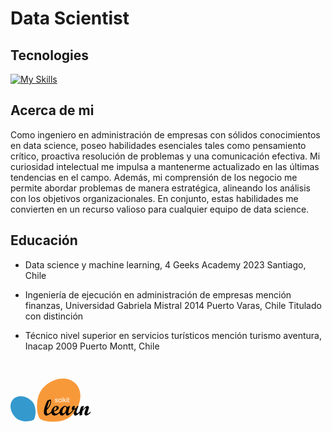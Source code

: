 # Data Scientist
## Tecnologies
[![My Skills](https://skillicons.dev/icons?i=py,sqlite,tensorflow,postgres)](https://skillicons.dev)
## Acerca de mi
Como ingeniero en administración de empresas con sólidos conocimientos en data science, poseo habilidades esenciales tales como pensamiento crítico, proactiva resolución de problemas y una comunicación efectiva. Mi curiosidad intelectual me impulsa a mantenerme actualizado en las últimas tendencias en el campo. Además, mi comprensión de los negocio me permite abordar problemas de manera estratégica, alineando los análisis con los objetivos organizacionales. En conjunto, estas habilidades me convierten en un recurso valioso para cualquier equipo de data science.
## Educación
- Data science y machine learning, 4 Geeks Academy
2023 Santiago, Chile
- Ingeniería de ejecución en administración de empresas mención finanzas, Universidad Gabriela Mistral
2014
Puerto Varas, Chile
Titulado con distinción

- Técnico nivel superior en servicios turísticos mención turismo aventura, Inacap
2009
Puerto Montt, Chile

<svg xmlns="http://www.w3.org/2000/svg" width="128" height="128" viewBox="0 0 128 128"><path fill="#f89939" d="M98.18 88.13c15.63-15.62 18.23-38.36 5.8-50.78c-12.43-12.42-35.17-9.82-50.8 5.8c-15.63 15.62-11.11 45.48-5.8 50.78c4.29 4.29 35.17 9.82 50.8-5.8Z"/><path fill="#3499cd" d="M34.04 65.56c-9.07-9.06-22.27-10.57-29.48-3.37c-7.21 7.21-5.7 20.4 3.37 29.46c9.07 9.07 26.4 6.44 29.48 3.37c2.49-2.49 5.71-20.4-3.37-29.46Z"/><path fill="#010101" d="M123.82 85.68c-.58 0-.87-.35-.87-1.06c0-.53.35-1.69 1.04-3.46c1.01-2.59 1.52-4.45 1.52-5.58c0-.68-.2-1.25-.6-1.7c-.4-.45-.9-.68-1.5-.68c-.88 0-1.89.41-3.03 1.24c-1.14.83-2.67 2.32-4.6 4.48c.28-1.4.88-3.32 1.78-5.76l-4.31.83c-.98 2.12-1.69 4.03-2.13 5.73c-.22.83-.38 1.69-.49 2.56c-1.35 1.31-2.23 2.1-2.61 2.39c-.39.29-.8.43-1.22.43c-.39 0-.7-.15-.93-.44c-.23-.29-.34-.69-.34-1.18c0-.53.1-1.14.3-1.83s.64-1.99 1.33-3.9l1.64-4.52l-1.61.07c-1.46 2.78-3.17 4.28-5.13 4.49c.53-1.38.8-2.44.8-3.18c0-.94-.46-1.41-1.38-1.41c-1.09 0-1.94.51-2.55 1.54c-.62 1.03-.93 2-.93 2.91s.51 1.55 1.52 2c-.66.97-1.4 1.88-2.2 2.74c-.95.94-1.69 1.66-2.23 2.13c-.55.49-1.06.73-1.52.73c-.72 0-1.08-.51-1.08-1.52s.4-2.75 1.2-5.35l1.56-5.18h-.99l-3.61 2c-.59-1.35-1.62-2.03-3.09-2.03c-1.17 0-2.51.5-4.03 1.49c-1.52.99-2.77 2.28-3.74 3.89c-.75 1.24-1.21 2.54-1.38 3.88c-1.36 1.36-2.38 2.24-3.06 2.65c-.71.42-1.45.63-2.23.63c-1.99 0-3.22-1.15-3.69-3.45c5.19-1.52 7.78-3.5 7.78-5.94c0-.92-.33-1.66-.99-2.23c-.66-.57-1.54-.85-2.63-.85c-2.11 0-4.03 1.01-5.76 3.03c-1.57 1.83-2.42 3.86-2.57 6.09c-1.43 1.41-2.51 2.34-3.21 2.79c-.72.46-1.4.69-2.03.69s-1.13-.3-1.5-.9c-.38-.6-.57-1.41-.57-2.44c0-.46.05-1.3.14-2.53c2.36-2.56 4.09-4.96 5.2-7.21c1.11-2.25 1.66-4.58 1.66-6.98c0-.85-.11-1.52-.33-2.02c-.22-.5-.5-.75-.84-.75c-.07 0-.18.02-.32.07l-4.49 1.66c-1.53 2.92-2.84 6.11-3.91 9.58c-1.07 3.46-1.61 6.43-1.61 8.9c0 1.65.38 2.96 1.16 3.94c.77.98 1.79 1.47 3.05 1.47c1.1 0 2.25-.35 3.46-1.05c1.21-.7 2.61-1.79 4.22-3.26s0-.02 0-.02c.19 1.11.65 2.04 1.37 2.8c.99 1.02 2.28 1.54 3.88 1.54c1.44 0 2.75-.35 3.94-1.05c1.15-.67 2.44-1.72 3.88-3.11c.12 1.04.46 1.94 1.03 2.71c.73.97 1.61 1.46 2.64 1.46s2.09-.4 3.09-1.2c1-.8 2.08-2.05 3.26-3.73c-.11 3.29.77 4.93 2.63 4.93c.74 0 1.52-.27 2.33-.81s2.16-1.71 4.05-3.5c1.64-1.62 2.84-3.14 3.61-4.56c1.04-.18 1.99-.49 2.86-.94c-1.78 2.79-2.67 5.02-2.67 6.68c0 .9.25 1.65.74 2.25c.49.6 1.1.91 1.82.91c1.57 0 3.8-1.41 6.68-4.2c0 .22-.02.43-.02.65c0 .78.07 1.96.19 3.55l3.91-.92c0-1.06.02-1.9.05-2.53c.06-.84.18-1.76.35-2.76c.11-.59.38-1.15.81-1.68l.99-1.15c.36-.42.71-.8 1.02-1.13c.37-.39.7-.72.99-.99c.33-.29.62-.53.87-.69c.27-.16.49-.25.65-.25c.29 0 .44.19.44.57s-.28 1.26-.83 2.65c-1.04 2.59-1.56 4.52-1.56 5.78c0 .93.24 1.67.73 2.23c.48.55 1.12.83 1.91.83c1.94 0 4.28-1.44 7-4.31V82.3c-1.93 2.27-3.32 3.41-4.18 3.41Zm-65.26-8.29c.8-3.91 1.62-6.94 2.45-9.11c.83-2.17 1.47-3.26 1.9-3.26c.2 0 .37.13.5.4c.13.26.19.62.19 1.05c0 1.49-.46 3.26-1.4 5.33c-.93 2.06-2.15 3.93-3.64 5.59Zm11.79-.98c.71-1.19 1.45-1.78 2.23-1.78c.82 0 1.24.57 1.24 1.7c0 2.29-1.51 3.85-4.53 4.7c0-1.9.35-3.44 1.06-4.62Zm17.48 5.85c-1.04 2.01-2.16 3.01-3.33 3.01c-.48 0-.88-.2-1.19-.59c-.31-.39-.47-.91-.47-1.55c0-1.68.53-3.53 1.58-5.53c1.05-2 2.17-3 3.35-3c.49 0 .89.18 1.18.56c.29.37.44.89.44 1.55c0 1.7-.52 3.55-1.56 5.56Z"/><path fill="#fff" d="M75.46 64.88c.15.21.22.48.22.8s-.09.61-.27.88s-.44.49-.79.64c-.34.15-.73.23-1.16.23c-.72 0-1.26-.15-1.64-.45s-.62-.74-.72-1.33l.93-.15c.05.37.2.66.43.85c.24.2.57.3 1 .3s.75-.09.96-.26c.21-.17.31-.38.31-.62c0-.21-.09-.38-.28-.5c-.13-.08-.45-.19-.96-.32c-.69-.17-1.16-.32-1.43-.45s-.47-.3-.6-.53s-.21-.47-.21-.74c0-.25.06-.47.17-.68c.11-.21.27-.38.46-.52c.15-.11.34-.2.59-.27c.25-.07.52-.11.81-.11c.43 0 .81.06 1.14.19c.33.12.57.29.73.51c.16.21.26.5.32.86l-.92.12c-.04-.28-.16-.51-.36-.67c-.2-.16-.48-.24-.85-.24c-.43 0-.74.07-.92.21c-.18.14-.28.31-.28.5c0 .12.04.23.11.33c.08.1.2.18.36.25c.09.03.37.11.83.24c.66.18 1.12.32 1.39.43c.26.11.47.28.62.49Zm4.47 1.44c-.25.23-.55.34-.92.34c-.46 0-.83-.17-1.11-.5s-.43-.88-.43-1.62s.15-1.27.44-1.6s.68-.51 1.15-.51c.31 0 .58.09.8.28c.22.19.37.47.46.84l.91-.14c-.11-.56-.35-.99-.73-1.29c-.38-.3-.87-.45-1.47-.45c-.48 0-.91.11-1.32.34c-.4.22-.71.56-.9 1.01c-.2.45-.3.97-.3 1.57c0 .92.23 1.63.69 2.12c.46.49 1.07.74 1.82.74c.6 0 1.11-.18 1.53-.54c.41-.36.67-.86.77-1.49l-.92-.12c-.07.47-.22.81-.47 1.04Zm2.19.98h.94v-5.52h-.94v5.52Zm0-6.55h.94v-1.08h-.94v1.08Zm6.73 1.02h-1.21l-2.22 2.25v-4.35h-.94v7.62h.94V65.1l.66-.63l1.83 2.82h1.16l-2.33-3.47l2.11-2.05Zm.96-1.02h.94v-1.08h-.94v1.08Zm0 6.55h.94v-5.52h-.94v5.52Zm4.41-.84c-.17.02-.31.04-.41.04c-.14 0-.25-.02-.32-.07s-.13-.11-.16-.18c-.03-.08-.05-.25-.05-.51v-3.23h.94v-.73h-.94v-1.93l-.93.56v1.37h-.69v.73h.69v3.18c0 .56.04.93.11 1.1c.08.18.21.32.39.42c.19.11.45.16.79.16c.21 0 .44-.03.71-.08l-.14-.83Z"/></svg>
